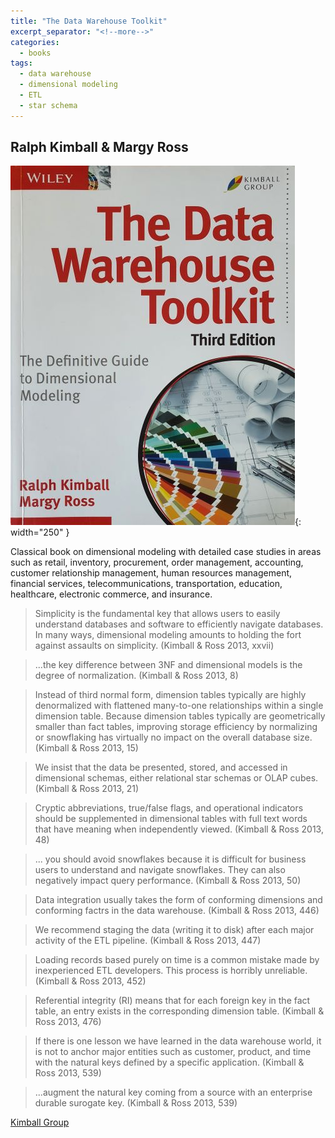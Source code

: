 ```yaml
---
title: "The Data Warehouse Toolkit"
excerpt_separator: "<!--more-->"
categories:
  - books
tags:
  - data warehouse
  - dimensional modeling
  - ETL
  - star schema
---
```



## Ralph Kimball & Margy Ross

![alt text](/images/book_covers/data_warehouse_toolkit.jpg "Title"){: width="250" }

<!--more-->

Classical book on dimensional modeling with detailed case studies in areas such as retail, inventory,
procurement, order management, accounting, customer relationship management, human resources management,
financial services, telecommunications, transportation, education, healthcare, electronic commerce,
and insurance.

> Simplicity is the fundamental key that allows users to easily understand databases and software to efficiently
> navigate databases. In many ways, dimensional modeling amounts to holding the fort against assaults on simplicity.
> (Kimball & Ross 2013, xxvii)

> ...the key difference between 3NF and dimensional models is the degree of normalization.
> (Kimball & Ross 2013, 8)

> Instead of third normal form, dimension tables typically are highly denormalized with flattened many-to-one
> relationships within a single dimension table. Because dimension tables typically are geometrically smaller than
> fact tables, improving storage efficiency by normalizing or snowflaking has virtually no impact on the overall
> database size. (Kimball & Ross 2013, 15)

> We insist that the data be presented, stored, and accessed in dimensional schemas, either relational star schemas
> or OLAP cubes. (Kimball & Ross 2013, 21)

> Cryptic abbreviations, true/false flags, and operational indicators should be supplemented in dimensional tables
> with full text words that have meaning when independently viewed. (Kimball & Ross 2013, 48)

> ... you should avoid snowflakes because it is difficult for business users to understand and navigate snowflakes.
> They can also negatively impact query performance. (Kimball & Ross 2013, 50)

> Data integration usually takes the form of conforming dimensions and conforming factrs in the data warehouse.
> (Kimball & Ross 2013, 446)

> We recommend staging the data (writing it to disk) after each major activity of the ETL pipeline.
> (Kimball & Ross 2013, 447)

> Loading records based purely on time is a common mistake made by inexperienced ETL developers. This process
> is horribly unreliable. (Kimball & Ross 2013, 452)

> Referential integrity (RI) means that for each foreign key in the fact table, an entry exists in the corresponding
> dimension table. (Kimball & Ross 2013, 476)

> If there is one lesson we have learned in the data warehouse world, it is not to anchor major entities such as
> customer, product, and time with the natural keys defined by a specific application. (Kimball & Ross 2013, 539)

> ...augment the natural key coming from a source with an enterprise durable surogate key. (Kimball & Ross 2013, 539)


[Kimball Group](https://www.kimballgroup.com/data-warehouse-business-intelligence-resources/books/data-warehouse-dw-toolkit/)

